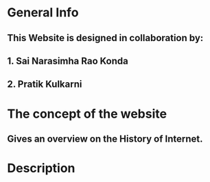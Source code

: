 # General Info
## This Website is designed in collaboration by:
## 1. Sai Narasimha Rao Konda
## 2. Pratik Kulkarni 

# The concept of the website

## Gives an overview on the History of Internet.

# Description

